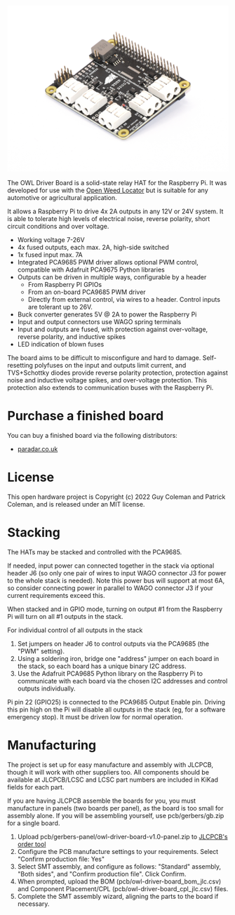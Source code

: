 
<img src="./doc/5.jpg" alt="Power rail probe, schematic" width="700">

The OWL Driver Board is a solid-state relay HAT for the Raspberry Pi. It was
developed for use with the [Open Weed Locator](https://github.com/geezacoleman/OpenWeedLocator) 
but is suitable for any automotive or agricultural application.

It allows a Raspberry Pi to drive 4x 2A outputs in any 12V or 24V system. It is
able to tolerate high levels of electrical noise, reverse polarity, short
circuit conditions and over voltage.

 * Working voltage 7-26V
 * 4x fused outputs, each max. 2A, high-side switched
 * 1x fused input max. 7A
 * Integrated PCA9685 PWM driver allows optional PWM control, compatible with Adafruit PCA9675 Python libraries
 * Outputs can be driven in multiple ways, configurable by a header
   * From Raspberry PI GPIOs
   * From an on-board PCA9685 PWM driver
   * Directly from external control, via wires to a header. Control inputs are tolerant up to 26V.
 * Buck converter generates 5V @ 2A to power the Raspberry Pi
 * Input and output connectors use WAGO spring terminals
 * Input and outputs are fused, with protection against over-voltage, reverse polarity, and inductive spikes
 * LED indication of blown fuses

The board aims to be difficult to misconfigure and hard to damage.
Self-resetting polyfuses on the input and outputs limit current, and TVS+Schottky
diodes provide reverse polarity protection, protection against noise and
inductive voltage spikes, and over-voltage protection. This protection also
extends to communication buses with the Raspberry Pi.

# Purchase a finished board

You can buy a finished board via the following distributors:

 * [paradar.co.uk](https://paradar.co.uk/products/owl-driver-board-raspberry-pi-automotive-relay-hat)

# License

This open hardware project is Copyright (c) 2022 Guy Coleman and Patrick Coleman, and is released under an MIT license.

# Stacking

The HATs may be stacked and controlled with the PCA9685.

If needed, input power can connected together in the stack via optional header
J6 (so only one pair of wires to input WAGO connector J3 for power to the whole
stack is needed). Note this power bus will support at most 6A, so consider
connecting power in parallel to WAGO connector J3 if your current requirements
exceed this.

When stacked and in GPIO mode, turning on output #1 from the Raspberry Pi will
turn on all #1 outputs in the stack.

For individual control of all outputs in the stack
1. Set jumpers on header J6 to control outputs via the PCA9685 (the "PWM" setting).
1. Using a soldering iron, bridge one "address" jumper on each board in the stack, so each board has a unique binary I2C address.
1. Use the Adafruit PCA9685 Python library on the Raspberry Pi to communicate with each board via the chosen I2C addresses and control outputs individually.

Pi pin 22 (GPIO25) is connected to the PCA9685 Output Enable pin. Driving this
pin high on the Pi will disable all outputs in the stack (eg, for a software
emergency stop). It must be driven low for normal operation.

# Manufacturing

The project is set up for easy manufacture and assembly with JLCPCB, though it
will work with other suppliers too. All components should be available at
JLCPCB/LCSC and LCSC part numbers are included in KiKad fields for each part.

If you are having JLCPCB assemble the boards for you, you must manufacture in
panels (two boards per panel), as the board is too small for assembly alone. If
you will be assembling yourself, use pcb/gerbers/gb.zip for a single board.

1. Upload pcb/gerbers-panel/owl-driver-board-v1.0-panel.zip to [JLCPCB's order tool](https://cart.jlcpcb.com/quote)
1. Configure the PCB manufacture settings to your requirements. Select "Confirm production file: Yes"
1. Select SMT assembly, and configure as follows: "Standard" assembly, "Both sides", and "Confirm production file". Click Confirm.
1. When prompted, upload the BOM (pcb/owl-driver-board_bom_jlc.csv) and Component Placement/CPL (pcb/owl-driver-board_cpl_jlc.csv) files.
1. Complete the SMT assembly wizard, aligning the parts to the board if necessary.


